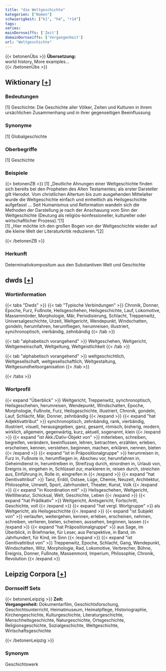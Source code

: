 ```yaml
---
title: "die Weltgeschichte"
kategorien: ["Nomen"]
schwierigkeit: ["k1", "h4", "r14"]
tags:
series:
mainDornseiffs: ['Zeit']
domainDornseiffs: ['Vergangenheit']
url: "Weltgeschichte"
---
```


{{< betonenÜbs >}}
**Übersetzung:**  
world history, More examples...  
{{< /betonenÜbs >}}

## Wiktionary [[+](https://de.wiktionary.org/wiki/Weltgeschichte)]

### Bedeutungen
[1] Geschichte: Die Geschichte aller Völker, Zeiten und Kulturen in ihrem ursächlichen Zusammenhang und in ihrer gegenseitigen Beeinflussung  

### Synonyme
[1] Globalgeschichte  

### Oberbegriffe
[1] Geschichte  

### Beispiele
{{< betonenZB >}}
[1] „Deutliche Ahnungen einer Weltgeschichte finden sich bereits bei den Propheten des Alten Testamentes; als erster Darsteller gilt Herodot. Vom christlichen Altertum bis zum ausgehenden Mittelalter wurde die Weltgeschichte einfach und einheitlich als Heilsgeschichte aufgefasst … Seit Humanismus und Reformation wandeln sich die Methoden der Darstellung je nach der Anschauung vom Sinn der Weltgeschichte (Deutung als religiös-konfessioneller, kultureller oder wirtschaftlicher Prozess).“[1]  
[1] „Hier möchte ich den großen Bogen von der Weltgeschichte wieder auf die kleine Welt der Literaturkritik reduzieren.“[2]  

{{< /betonenZB >}}
### Herkunft
Determinativkompositum aus den Substantiven Welt und Geschichte  



## dwds [[+](https://www.dwds.de/wb/Weltgeschichte)]

### Wortinformation
{{< tabs "Dwds" >}}
{{< tab "Typische Verbindungen" >}}
Chronik, Donner, Epoche, Furz, Fußnote, Heilsgeschehen, Heilsgeschichte, Lauf, Lokomotive, Massenmörder, Morphologie, Mär, Periodisierung, Schlacht, Treppenwitz, Universalgeschichte, Urzeit, Weltgericht, Wendepunkt, Windschatten, gondeln, herumfahren, herumfliegen, herumreisen, illustriert, synchronoptisch, vierbändig, zehnbändig
{{< /tab >}}

{{< tab "alphabetisch vorangehend" >}}
Weltgeschehen, Weltgericht, Weltgemeinschaft, Weltgeltung, Weltgeistlichkeit
{{< /tab >}}

{{< tab "alphabetisch vorangehend" >}}
weltgeschichtlich, Weltgesellschaft, weltgesellschaftlich, Weltgestaltung, Weltgesundheitsorganisation
{{< /tab >}}

{{< /tabs >}}

### Wortprofil
{{< expand "Überblick" >}} Weltgericht, Treppenwitz, synchronoptisch, Heilsgeschehen, herumreisen, Wendepunkt, Windschatten, Epoche, Morphologie, Fußnote, Furz, Heilsgeschichte, illustriert, Chronik, gondeln, Lauf, Schlacht, Mär, Donner, zehnbändig {{< /expand >}}
{{< expand "hat Adjektivattribut" >}} synchronoptisch, zehnbändig, rank, vierbändig, illustriert, visuell, herausgegeben, ganz, gesamt, römisch, bisherig, modern, wirklich, allgemein, gegenwärtig, kurz, aktuell, sogenannt, klein {{< /expand >}}
{{< expand "ist Akk./Dativ-Objekt von" >}} miterleben, schreiben, begreifen, verändern, beeinflussen, lehren, betrachten, erzählen, erleben, erscheinen, kennen, verstehen, beginnen, machen, erklären, nennen, bieten {{< /expand >}}
{{< expand "ist in Präpositionalgruppe" >}} herumreisen in, Furz in, Fußnote in, herumfliegen in, Abscheu vor, herumfahren in, Geheimdienst in, herumtreiben in, Streifzug durch, einordnen in, Urlaub von, Ereignis in, eingehen in, Schlüssel zur, markieren in, reisen durch, streichen aus, Einführung in, Rolle in, eingreifen in {{< /expand >}}
{{< expand "hat Genitivattribut" >}} Tanz, Erdöl, Ostsee, Lüge, Chemie, Neuzeit, Architektur, Philosophie, Umwelt, Sport, Jahrhundert, Theater, Kunst, Volk {{< /expand >}}
{{< expand "in Koordination mit" >}} Heilsgeschehen, Weltgericht, Weltliteratur, Schicksal, Welt, Geschichte, Leben {{< /expand >}}
{{< expand "hat Prädikativ" >}} Weltgericht, Amtsgericht, Fortschritt, Geschichte, voll {{< /expand >}}
{{< expand "hat vergl. Wortgruppe" >}} als Weltgericht, als Heilsgeschichte {{< /expand >}}
{{< expand "ist Subjekt von" >}} verlaufen, weitergehen, kennen, erleben, erscheinen, nehmen, schreiben, verlieren, bieten, scheinen, aussehen, beginnen, lassen {{< /expand >}}
{{< expand "hat Präpositionalgruppe" >}} aus Sage, im Überblick, in Briefmarke, für Leser, aus Perspektive, in Band, im Jahrhundert, für Kind, im Sinn {{< /expand >}}
{{< expand "ist Genitivattribut von" >}} Treppenwitz, Epoche, Schlacht, Gang, Wendepunkt, Windschatten, Witz, Morphologie, Rad, Lokomotive, Verbrecher, Bühne, Ereignis, Donner, Fußnote, Massenmord, Imperium, Philosophie, Chronik, Revolution {{< /expand >}}

## Leipzig Corpora [[+](https://corpora.uni-leipzig.de/en/res?word=Weltgeschichte&corpusId=deu_newscrawl-public_2018)]

### Dornseiff Sets
{{< betonenLeipzig >}}
**Zeit:**  
**Vergangenheit:** Dokumentarfilm, Geschichtsforschung, Geschichtsunterricht, Heimatmuseum, Heimatpflege, Historiographie, Kirchengeschichte, Kulturgeschichte, Literaturgeschichte, Menschheitsgeschichte, Naturgeschichte, Ortsgeschichte, Religionsgeschichte, Sozialgeschichte, Weltgeschichte, Wirtschaftsgeschichte  

{{< /betonenLeipzig >}}

### Synonym
Geschichtswerk

